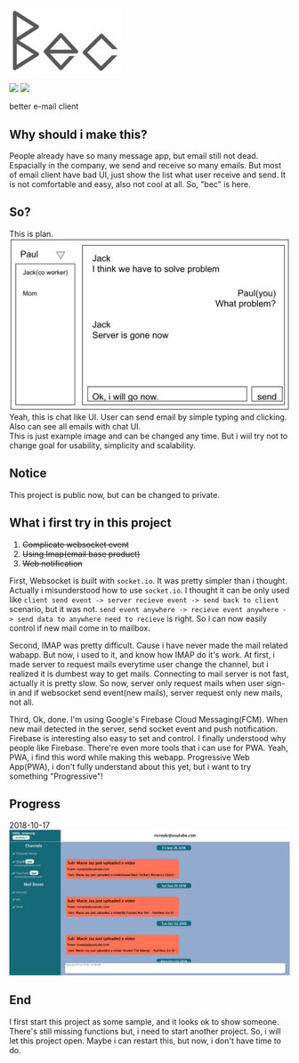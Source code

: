 <img src="./readme-image/logo.png" width="200" height="auto" />

![](https://img.shields.io/badge/frontend-react-blue.svg)
![](https://img.shields.io/badge/backend-node.js-green.svg)

better e-mail client

## Why should i make this?

People already have so many message app, but email still not dead. Espacially in the company, we send and receive so many emails. But most of email client have bad UI, just show the list what user receive and send. It is not comfortable and easy, also not cool at all. So, "bec" is here.

## So?

This is plan.  
![example](./readme-image/example.png)  
Yeah, this is chat like UI. User can send email by simple typing and clicking. Also can see all emails with chat UI.  
This is just example image and can be changed any time. But i wiil try not to change goal for usability, simplicity and scalability.  

## Notice

This project is public now, but can be changed to private.  

## What i first try in this project

1. ~~Complicate websocket event~~
2. ~~Using Imap(email base product)~~
3. ~~Web notification~~

First, Websocket is built with `socket.io`. It was pretty simpler than i thought. Actually i misunderstood how to use `socket.io`. I thought it can be only used like `client send event -> server recieve event -> send back to client` scenario, but it was not. `send event anywhere -> recieve event anywhere -> send data to anywhere need to recieve` is right. So i can now easily control if new mail come in to mailbox.  

Second, IMAP was pretty difficult. Cause i have never made the mail related wabapp. But now, i used to it, and know how IMAP do it's work. At first, i made server to request mails everytime user change the channel, but i realized it is dumbest way to get mails. Connecting to mail server is not fast, actually it is pretty slow. So now, server only request mails when user sign-in and if websocket send event(new mails), server request only new mails, not all.  

Third, Ok, done. I'm using Google's Firebase Cloud Messaging(FCM). When new mail detected in the server, send socket event and push notification. Firebase is interesting also easy to set and control. I finally understood why people like Firebase. There're even more tools that i can use for PWA. Yeah, PWA, i find this word while making this webapp. Progressive Web App(PWA), i don't fully understand about this yet, but i want to try something "Progressive"!  

## Progress

2018-10-17  
![](./readme-image/2018-10-17.png)  

## End  

I first start this project as some sample, and it looks ok to show someone. There's still missing functions but, i need to start another project. So, i will let this project open. Maybe i can restart this, but now, i don't have time to do.